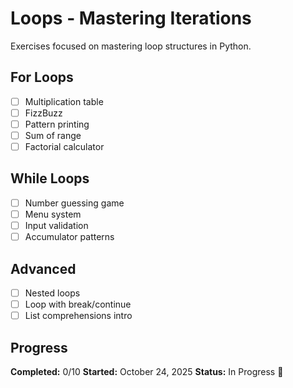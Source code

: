 # Loops - Mastering Iterations

Exercises focused on mastering loop structures in Python.

## For Loops
- [ ] Multiplication table
- [ ] FizzBuzz
- [ ] Pattern printing
- [ ] Sum of range
- [ ] Factorial calculator

## While Loops
- [ ] Number guessing game
- [ ] Menu system
- [ ] Input validation
- [ ] Accumulator patterns

## Advanced
- [ ] Nested loops
- [ ] Loop with break/continue
- [ ] List comprehensions intro

## Progress

**Completed:** 0/10
**Started:** October 24, 2025
**Status:** In Progress 🔄



